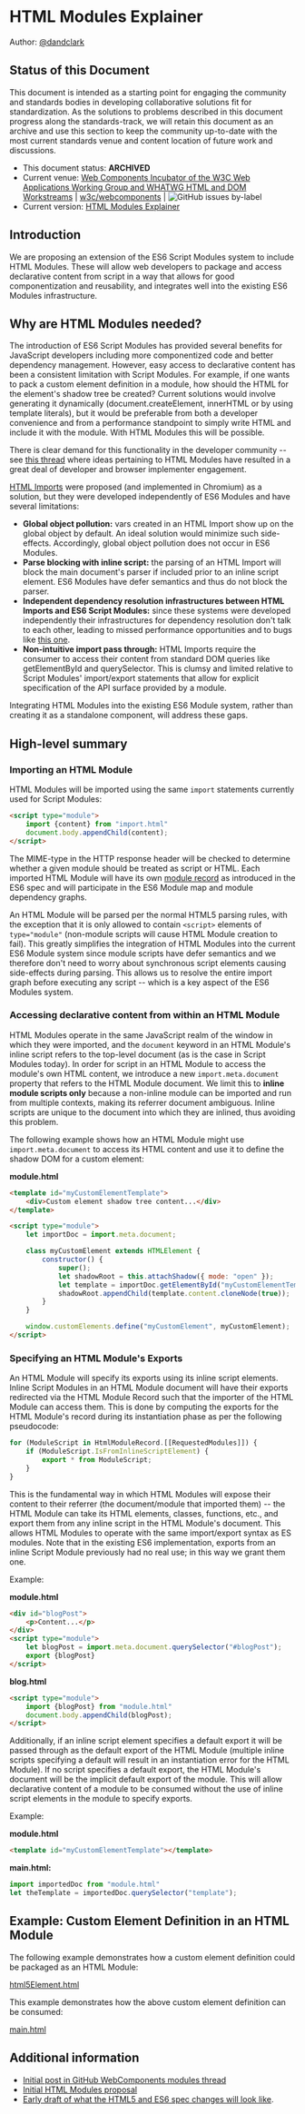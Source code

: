 # HTML Modules Explainer

Author: [@dandclark](https://github.com/dandclark)

## Status of this Document
This document is intended as a starting point for engaging the community and standards bodies in developing collaborative solutions fit for standardization. As the solutions to problems described in this document progress along the standards-track, we will retain this document as an archive and use this section to keep the community up-to-date with the most current standards venue and content location of future work and discussions.
* This document status: **ARCHIVED**
* Current venue: [Web Components Incubator of the W3C Web Applications Working Group and WHATWG HTML and DOM Workstreams](https://github.com/w3c/webcomponents/) | [w3c/webcomponents](https://github.com/w3c/webcomponents/) | ![GitHub issues by-label](https://img.shields.io/github/issues/w3c/webcomponents/modules)
* Current version: [HTML Modules Explainer](https://github.com/w3c/webcomponents/blob/gh-pages/proposals/html-modules-explainer.md)

## Introduction

We are proposing an extension of the ES6 Script Modules system to include HTML Modules.  These will allow web developers to package and access declarative content from script in a way that allows for good componentization and reusability, and integrates well into the existing ES6 Modules infrastructure.

## Why are HTML Modules needed?

The introduction of ES6 Script Modules has provided several benefits for JavaScript developers including more componentized code and better dependency management.  However, easy access to declarative content has been a consistent limitation with Script Modules.  For example, if one wants to pack a custom element definition in a module, how should the HTML for the element's shadow tree be created?  Current solutions would involve generating it dynamically (document.createElement,  innerHTML or by using template literals), but it would be preferable from both a developer convenience and from a performance standpoint to simply write HTML and include it with the module.  With HTML Modules this will be possible.

There is clear demand for this functionality in the developer community -- see [this thread](https://github.com/w3c/webcomponents/issues/645) where ideas pertaining to HTML Modules have resulted in a great deal of developer and browser implementer engagement.

[HTML Imports](https://www.w3.org/TR/html-imports/) were proposed (and implemented in Chromium) as a solution, but they were developed independently of ES6 Modules and have several limitations:

* **Global object pollution:** vars created in an HTML Import show up on the global object by default.  An ideal solution would minimize such side-effects.  Accordingly, global object pollution does not occur in ES6 Modules.
* **Parse blocking with inline script:** the parsing of an HTML Import will block the main document's parser if included prior to an inline script element.  ES6 Modules have defer semantics and thus do not block the parser.
* **Independent dependency resolution infrastructures between HTML Imports and ES6 Script Modules:** since these systems were developed independently their infrastructures for dependency resolution don't talk to each other, leading to missed performance opportunities and to bugs like [this one](https://bugs.chromium.org/p/chromium/issues/detail?id=767841).
* **Non-intuitive import pass through:** HTML Imports require the consumer to access their content from standard DOM queries like getElementById and querySelector.  This is clumsy and limited relative to Script Modules' import/export statements that allow for explicit specification of the API surface provided by a module.

Integrating HTML Modules into the existing ES6 Module system, rather than creating it as a standalone component, will address these gaps.

## High-level summary

### Importing an HTML Module
HTML Modules will be imported using the same `import` statements currently used for Script Modules:

```html
<script type="module">
    import {content} from "import.html"
    document.body.appendChild(content);
</script>
```

The MIME-type in the HTTP response header will be checked to determine whether a given module should be treated as script or HTML.  Each imported HTML Module will have its own [module record](https://tc39.github.io/ecma262/#sec-abstract-module-records) as introduced in the ES6 spec and will participate in the ES6 Module map and module dependency graphs.

An HTML Module will be parsed per the normal HTML5 parsing rules, with the exception that it is only allowed to contain `<script>` elements of `type="module"` (non-module scripts will cause HTML Module creation to fail).  This greatly simplifies the integration of HTML Modules into the current ES6 Module system since module scripts have defer semantics and we therefore don't need to worry about synchronous script elements causing side-effects during parsing.  This allows us to resolve the entire import graph before executing any script -- which is a key aspect of the ES6 Modules system.

### Accessing declarative content from within an HTML Module

HTML Modules operate in the same JavaScript realm of the window in which they were imported, and the `document` keyword in an HTML Module's inline script refers to the top-level document (as is the case in Script Modules today).  In order for script in an HTML Module to access the module's own HTML content, we introduce a new `import.meta.document` property that refers to the HTML Module document.  We limit this to **inline module scripts only** because a non-inline module can be imported and run from multiple contexts, making its referrer document ambiguous. Inline scripts are unique to the document into which they are inlined, thus avoiding this problem.

The following example shows how an HTML Module might use `import.meta.document` to access its HTML content and use it to define the shadow DOM for a custom element:

**module.html**
```html
<template id="myCustomElementTemplate">
    <div>Custom element shadow tree content...</div>
</template>

<script type="module">
    let importDoc = import.meta.document;

    class myCustomElement extends HTMLElement {
        constructor() {
            super();
            let shadowRoot = this.attachShadow({ mode: "open" });
            let template = importDoc.getElementById("myCustomElementTemplate");
            shadowRoot.appendChild(template.content.cloneNode(true));
        }
    }

    window.customElements.define("myCustomElement", myCustomElement);
</script>
```

### Specifying an HTML Module's Exports

An HTML Module will specify its exports using its inline script elements.  Inline Script Modules in an HTML Module document will have their exports redirected via the HTML Module Record such that the importer of the HTML Module can access them.  This is done by computing the exports for the HTML Module's record during its instantiation phase as per the following pseudocode:

```javascript
for (ModuleScript in HtmlModuleRecord.[[RequestedModules]]) {
    if (ModuleScript.IsFromInlineScriptElement) {
        export * from ModuleScript;
    }
}
```

This is the fundamental way in which HTML Modules will expose their content to their referrer (the document/module that imported them) -- the HTML Module can take its HTML elements, classes, functions, etc., and export them from any inline script in the HTML Module's document. This allows HTML Modules to operate with the same import/export syntax as ES modules. Note that in the existing ES6 implementation, exports from an inline Script Module previously had no real use; in this way we grant them one.

Example:

**module.html**
```html
<div id="blogPost">
    <p>Content...</p>
</div>
<script type="module">
    let blogPost = import.meta.document.querySelector("#blogPost");
    export {blogPost}
</script>
```

**blog.html**
```html
<script type="module">
    import {blogPost} from "module.html"
    document.body.appendChild(blogPost);
</script>
```

Additionally, if an inline script element specifies a default export it will be passed through as the default export of the HTML Module (multiple inline scripts specifying a default will result in an instantiation error for the HTML Module).  If no script specifies a default export, the HTML Module's document will be the implicit default export of the module. This will allow declarative content of a module to be consumed without the use of inline script elements in the module to specify exports.

Example:

**module.html**
```html
<template id="myCustomElementTemplate"></template>
```
  **main.html:**
```javascript
import importedDoc from "module.html"
let theTemplate = importedDoc.querySelector("template");
```

## Example: Custom Element Definition in an HTML Module

The following example demonstrates how a custom element definition could be packaged as an HTML Module:

[html5Element.html](demo/html5Element.html)

This example demonstrates how the above custom element definition can be consumed:

[main.html](demo/main.html)

## Additional information

* [Initial post in GitHub WebComponents modules thread](https://github.com/w3c/webcomponents/issues/645#issuecomment-427205519)
* [Initial HTML Modules proposal](https://github.com/w3c/webcomponents/blob/gh-pages/proposals/html-modules-proposal.md)
* [Early draft of what the HTML5 and ES6 spec changes will look like](https://github.com/w3c/webcomponents/blob/gh-pages/proposals/html-module-spec-changes.md).
